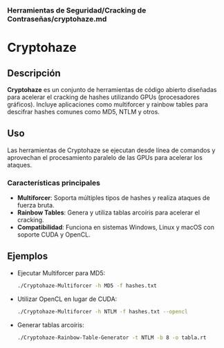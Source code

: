 ### **Herramientas de Seguridad/Cracking de Contraseñas/cryptohaze.md**

# Cryptohaze

## Descripción

**Cryptohaze** es un conjunto de herramientas de código abierto diseñadas para acelerar el cracking de hashes utilizando GPUs (procesadores gráficos). Incluye aplicaciones como multiforcer y rainbow tables para descifrar hashes comunes como MD5, NTLM y otros.

## Uso

Las herramientas de Cryptohaze se ejecutan desde línea de comandos y aprovechan el procesamiento paralelo de las GPUs para acelerar los ataques.

### Características principales

- **Multiforcer**: Soporta múltiples tipos de hashes y realiza ataques de fuerza bruta.
- **Rainbow Tables**: Genera y utiliza tablas arcoíris para acelerar el cracking.
- **Compatibilidad**: Funciona en sistemas Windows, Linux y macOS con soporte CUDA y OpenCL.

## Ejemplos

- Ejecutar Multiforcer para MD5:

  ```bash
  ./Cryptohaze-Multiforcer -h MD5 -f hashes.txt
  ```

- Utilizar OpenCL en lugar de CUDA:

  ```bash
  ./Cryptohaze-Multiforcer -h NTLM -f hashes.txt --opencl
  ```

- Generar tablas arcoíris:

  ```bash
  ./Cryptohaze-Rainbow-Table-Generator -t NTLM -b 8 -o tabla.rt
  ```



